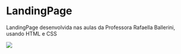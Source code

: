 # LandingPage
LandingPage desenvolvida nas aulas da Professora Rafaella Ballerini, usando HTML e CSS

<img src="https://user-images.githubusercontent.com/63200871/156897008-793e0fcf-dc0b-47c7-bbdd-a731868cd27c.png">
